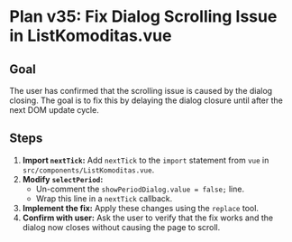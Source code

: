 # Plan v35: Fix Dialog Scrolling Issue in ListKomoditas.vue

## Goal

The user has confirmed that the scrolling issue is caused by the dialog closing. The goal is to fix this by delaying the dialog closure until after the next DOM update cycle.

## Steps

1.  **Import `nextTick`:** Add `nextTick` to the `import` statement from `vue` in `src/components/ListKomoditas.vue`.
2.  **Modify `selectPeriod`:**
    *   Un-comment the `showPeriodDialog.value = false;` line.
    *   Wrap this line in a `nextTick` callback.
3.  **Implement the fix:** Apply these changes using the `replace` tool.
4.  **Confirm with user:** Ask the user to verify that the fix works and the dialog now closes without causing the page to scroll.

